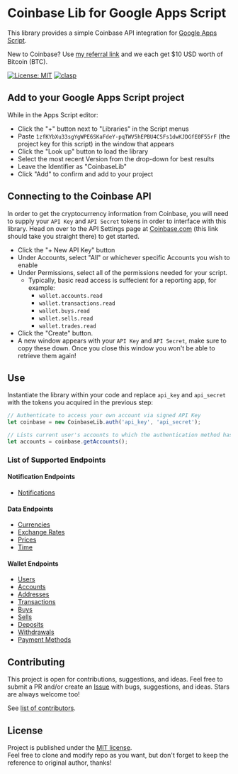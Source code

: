 # Coinbase Lib for Google Apps Script
This library provides a simple Coinbase API integration for [Google Apps Script](https://developers.google.com/apps-script/).

New to Coinbase? Use [my referral link](https://www.coinbase.com/join/paul_35bk) and we each get $10 USD worth of Bitcoin (BTC).

[![License: MIT](https://img.shields.io/badge/License-MIT-yellow.svg)](https://opensource.org/licenses/MIT)
[![clasp](https://img.shields.io/badge/built%20with-clasp-4285f4.svg)](https://github.com/google/clasp)
<!-- [![Donate with Bitcoin](https://en.cryptobadges.io/badge/micro/1KHCz4fZaCdgUExPs2Lis147SnTqAUHu76)](https://en.cryptobadges.io/donate/1KHCz4fZaCdgUExPs2Lis147SnTqAUHu76) -->

## Add to your Google Apps Script project
While in the Apps Script editor:
* Click the "+" button next to "Libraries" in the Script menus
* Paste `1zfKYbXu33sgYgWPE6SKaFdeY-pqTWV5hEPBU4CSFs1dwKJDGfE0F55rF` (the project key for this script) in the window that appears
* Click the "Look up" button to load the library
* Select the most recent Version from the drop-down for best results
* Leave the Identifier as "CoinbaseLib"
* Click "Add" to confirm and add to your project

## Connecting to the Coinbase API
In order to get the cryptocurrency information from Coinbase, you will need to supply your `API Key` and `API Secret` tokens in order to interface with this library. Head on over to the API Settings page at [Coinbase.com](https://www.coinbase.com/settings/api) (this link should take you straight there) to get started.
* Click the "+ New API Key" button
* Under Accounts, select "All" or whichever specific Accounts you wish to enable
* Under Permissions, select all of the permissions needed for your script.
  * Typically, basic read access is suffecient for a reporting app, for example:
    * `wallet.accounts.read`
    * `wallet.transactions.read`
    * `wallet.buys.read`
    * `wallet.sells.read`
    * `wallet.trades.read`
* Click the "Create" button.
* A new window appears with your `API Key` and `API Secret`, make sure to copy these down. Once you close this window you won't be able to retrieve them again!

## Use
Instantiate the library within your code and replace `api_key` and `api_secret` with the tokens you acquired in the previous step:

```javascript
// Authenticate to access your own account via signed API Key
let coinbase = new CoinbaseLib.auth('api_key', 'api_secret');

// Lists current user's accounts to which the authentication method has access to
let accounts = coinbase.getAccounts();
```

### List of Supported Endpoints

#### Notification Endpoints
* [Notifications](https://developers.coinbase.com/api/v2#notifications)

#### Data Endpoints
* [Currencies](https://developers.coinbase.com/api/v2#currencies)
* [Exchange Rates](https://developers.coinbase.com/api/v2#exchange-rates)
* [Prices](https://developers.coinbase.com/api/v2#prices)
* [Time](https://developers.coinbase.com/api/v2#time)

#### Wallet Endpoints
* [Users](https://developers.coinbase.com/api/v2#users)
* [Accounts](https://developers.coinbase.com/api/v2#accounts)
* [Addresses](https://developers.coinbase.com/api/v2#addresses)
* [Transactions](https://developers.coinbase.com/api/v2#transactions)
* [Buys](https://developers.coinbase.com/api/v2#buys)
* [Sells](https://developers.coinbase.com/api/v2#sells)
* [Deposits](https://developers.coinbase.com/api/v2#deposits)
* [Withdrawals](https://developers.coinbase.com/api/v2#withdrawals)
* [Payment Methods](https://developers.coinbase.com/api/v2#payment-methods)

## Contributing

This project is open for contributions, suggestions, and ideas. Feel free to submit a PR and/or create an [Issue](https://github.com/neojato/coinbase-lib/issues) with bugs, suggestions, and ideas. Stars are always welcome too!

See [list of contributors](https://github.com/neojato/coinbase-lib/graphs/contributors).

## License

Project is published under the [MIT license](https://github.com/neojato/coinbase-lib/blob/main/LICENSE).  
Feel free to clone and modify repo as you want, but don't forget to keep the reference to original author, thanks!
